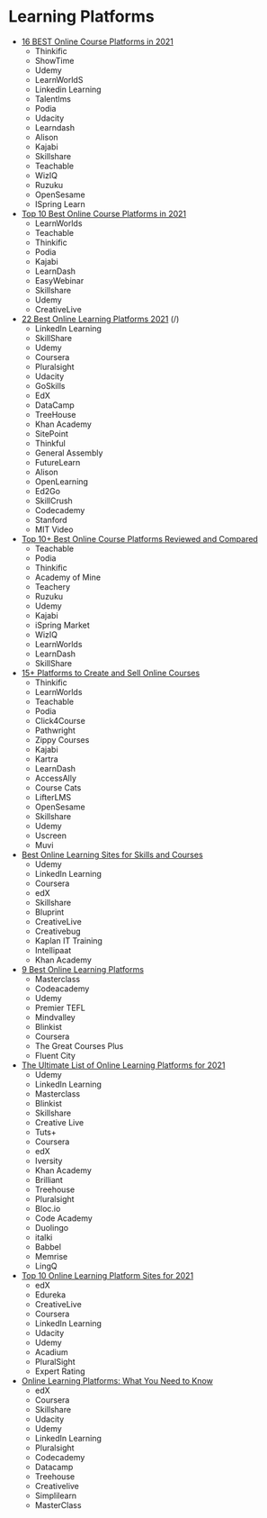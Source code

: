 # Learning Platforms
- [16 BEST Online Course Platforms in 2021](https://www.guru99.com/best-online-course-platforms.html)
  - Thinkific
  - ShowTime
  - Udemy
  - LearnWorldS
  - Linkedin Learning
  - Talentlms
  - Podia
  - Udacity
  - Learndash
  - Alison
  - Kajabi
  - Skillshare
  - Teachable
  - WizIQ
  - Ruzuku
  - OpenSesame
  - ISpring Learn
- [Top 10 Best Online Course Platforms in 2021](https://eduardklein.com/best-online-course-platforms/)
  - LearnWorlds
  - Teachable
  - Thinkific
  - Podia
  - Kajabi
  - LearnDash
  - EasyWebinar
  - Skillshare
  - Udemy
  - CreativeLive
- [22 Best Online Learning Platforms 2021](https://www.courselounge.com/online-learning-platforms/) (/)
  - LinkedIn Learning
  - SkillShare
  - Udemy
  - Coursera
  - Pluralsight
  - Udacity
  - GoSkills
  - EdX
  - DataCamp
  - TreeHouse
  - Khan Academy
  - SitePoint
  - Thinkful
  - General Assembly
  - FutureLearn
  - Alison
  - OpenLearning
  - Ed2Go
  - SkillCrush
  - Codecademy
  - Stanford
  - MIT Video
- [Top 10+ Best Online Course Platforms Reviewed and Compared](https://ecommerce-platforms.com/compare/top-5-best-platforms-publish-sell-online-courses-reviewed-compared)
  - Teachable
  - Podia
  - Thinkific
  - Academy of Mine
  - Teachery
  - Ruzuku
  - Udemy
  - Kajabi
  - iSpring Market
  - WizIQ
  - LearnWorlds
  - LearnDash
  - SkillShare
- [15+ Platforms to Create and Sell Online Courses](https://www.learningrevolution.net/sell-online-courses/)
  - Thinkific
  - LearnWorlds
  - Teachable
  - Podia
  - Click4Course
  - Pathwright
  - Zippy Courses
  - Kajabi
  - Kartra
  - LearnDash
  - AccessAlly
  - Course Cats
  - LifterLMS
  - OpenSesame
  - Skillshare
  - Udemy
  - Uscreen
  - Muvi
- [Best Online Learning Sites for Skills and Courses](https://blog.givingassistant.org/best-online-learning-sites/)
  - Udemy
  - LinkedIn Learning
  - Coursera
  - edX
  - Skillshare
  - Bluprint
  - CreativeLive
  - Creativebug
  - Kaplan IT Training
  - Intellipaat
  - Khan Academy
- [9 Best Online Learning Platforms](https://www.newsweek.com/amplify/9-best-online-learning-platforms-ultimate-learning-guide-2020)
  - Masterclass
  - Codeacademy
  - Udemy
  - Premier TEFL
  - Mindvalley
  - Blinkist
  - Coursera
  - The Great Courses Plus
  - Fluent City
- [The Ultimate List of Online Learning Platforms for 2021](https://learnerfix.com/online-learning-platforms/)
  - Udemy
  - LinkedIn Learning
  - Masterclass
  - Blinkist
  - Skillshare
  - Creative Live
  - Tuts+
  - Coursera
  - edX
  - Iversity
  - Khan Academy
  - Brilliant
  - Treehouse
  - Pluralsight
  - Bloc.io
  - Code Academy
  - Duolingo
  - italki
  - Babbel
  - Memrise
  - LingQ
- [Top 10 Online Learning Platform Sites for 2021](https://www.top10.com/online-learning-sites)
  - edX
  - Edureka
  - CreativeLive
  - Coursera
  - LinkedIn Learning 
  - Udacity
  - Udemy
  - Acadium
  - PluralSight
  - Expert Rating
- [Online Learning Platforms: What You Need to Know](https://upskillwise.com/online-learning-platforms/)
  - edX
  - Coursera
  - Skillshare
  - Udacity
  - Udemy
  - LinkedIn Learning
  - Pluralsight
  - Codecademy 
  - Datacamp
  - Treehouse
  - Creativelive
  - Simplilearn
  - MasterClass
  
